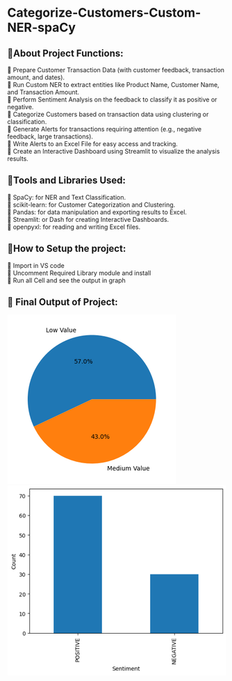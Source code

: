 # Categorize-Customers-Custom-NER-spaCy
## 🔰About Project Functions: </br>
📌 Prepare Customer Transaction Data (with customer feedback, transaction amount, and dates). </br>
📌 Run Custom NER to extract entities like Product Name, Customer Name, and Transaction Amount. </br>
📌 Perform Sentiment Analysis on the feedback to classify it as positive or negative. </br>
📌 Categorize Customers based on transaction data using clustering or classification. </br>
📌 Generate Alerts for transactions requiring attention (e.g., negative feedback, large transactions). </br>
📌 Write Alerts to an Excel File for easy access and tracking. </br>
📌 Create an Interactive Dashboard using Streamlit to visualize the analysis results. </br>

## 🔰Tools and Libraries Used: </br>
📌 SpaCy: for NER and Text Classification. </br>
📌 scikit-learn: for Customer Categorization and Clustering. </br>
📌 Pandas: for data manipulation and exporting results to Excel. </br>
📌 Streamlit: or Dash for creating Interactive Dashboards. </br>
📌 openpyxl: for reading and writing Excel files. </br>

## 🔰How to Setup the project: </br>
📌 Import in VS code </br>
📌 Uncomment Required Library module and install </br>
📌 Run all Cell and see the output in graph </br>

## 🔰 Final Output of Project: </br>
![Sample Image](https://github.com/pankaj570/Categorize-Customers-Custom-NER-spaCy/blob/main/Categorize-Customers-Custom-NER(spaCy)/pie.png)
![Sample Image](https://github.com/pankaj570/Categorize-Customers-Custom-NER-spaCy/blob/main/Categorize-Customers-Custom-NER(spaCy)/sentiment.png)

